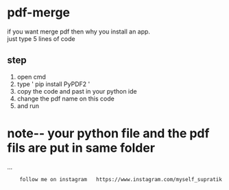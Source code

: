 # pdf-merge  
if you want merge pdf then why you install an app.  
just type 5 lines of code 

step
----------------
1. open cmd  
2.  type    '   pip install PyPDF2   '  
3. copy the code and past in your python ide  
4. change the pdf name on this code 
5. and run  
# note-- your python file and the pdf fils are put in same folder  
...

  
    
      
        follow me on instagram   https://www.instagram.com/myself_supratik  


